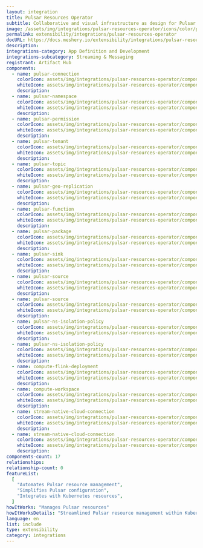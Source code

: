 ```yaml
---
layout: integration
title: Pulsar Resources Operator
subtitle: Collaborative and visual infrastructure as design for Pulsar Resources Operator
image: /assets/img/integrations/pulsar-resources-operator/icons/color/pulsar-resources-operator-color.svg
permalink: extensibility/integrations/pulsar-resources-operator
docURL: https://docs.meshery.io/extensibility/integrations/pulsar-resources-operator
description:
integrations-category: App Definition and Development
integrations-subcategory: Streaming & Messaging
registrant: Artifact Hub
components:
  - name: pulsar-connection
    colorIcon: assets/img/integrations/pulsar-resources-operator/components/pulsar-connection/icons/color/pulsar-connection-color.svg
    whiteIcon: assets/img/integrations/pulsar-resources-operator/components/pulsar-connection/icons/white/pulsar-connection-white.svg
    description:
  - name: pulsar-namespace
    colorIcon: assets/img/integrations/pulsar-resources-operator/components/pulsar-namespace/icons/color/pulsar-namespace-color.svg
    whiteIcon: assets/img/integrations/pulsar-resources-operator/components/pulsar-namespace/icons/white/pulsar-namespace-white.svg
    description:
  - name: pulsar-permission
    colorIcon: assets/img/integrations/pulsar-resources-operator/components/pulsar-permission/icons/color/pulsar-permission-color.svg
    whiteIcon: assets/img/integrations/pulsar-resources-operator/components/pulsar-permission/icons/white/pulsar-permission-white.svg
    description:
  - name: pulsar-tenant
    colorIcon: assets/img/integrations/pulsar-resources-operator/components/pulsar-tenant/icons/color/pulsar-tenant-color.svg
    whiteIcon: assets/img/integrations/pulsar-resources-operator/components/pulsar-tenant/icons/white/pulsar-tenant-white.svg
    description:
  - name: pulsar-topic
    colorIcon: assets/img/integrations/pulsar-resources-operator/components/pulsar-topic/icons/color/pulsar-topic-color.svg
    whiteIcon: assets/img/integrations/pulsar-resources-operator/components/pulsar-topic/icons/white/pulsar-topic-white.svg
    description:
  - name: pulsar-geo-replication
    colorIcon: assets/img/integrations/pulsar-resources-operator/components/pulsar-geo-replication/icons/color/pulsar-geo-replication-color.svg
    whiteIcon: assets/img/integrations/pulsar-resources-operator/components/pulsar-geo-replication/icons/white/pulsar-geo-replication-white.svg
    description:
  - name: pulsar-function
    colorIcon: assets/img/integrations/pulsar-resources-operator/components/pulsar-function/icons/color/pulsar-function-color.svg
    whiteIcon: assets/img/integrations/pulsar-resources-operator/components/pulsar-function/icons/white/pulsar-function-white.svg
    description:
  - name: pulsar-package
    colorIcon: assets/img/integrations/pulsar-resources-operator/components/pulsar-package/icons/color/pulsar-package-color.svg
    whiteIcon: assets/img/integrations/pulsar-resources-operator/components/pulsar-package/icons/white/pulsar-package-white.svg
    description:
  - name: pulsar-sink
    colorIcon: assets/img/integrations/pulsar-resources-operator/components/pulsar-sink/icons/color/pulsar-sink-color.svg
    whiteIcon: assets/img/integrations/pulsar-resources-operator/components/pulsar-sink/icons/white/pulsar-sink-white.svg
    description:
  - name: pulsar-source
    colorIcon: assets/img/integrations/pulsar-resources-operator/components/pulsar-source/icons/color/pulsar-source-color.svg
    whiteIcon: assets/img/integrations/pulsar-resources-operator/components/pulsar-source/icons/white/pulsar-source-white.svg
    description:
  - name: pulsar-source
    colorIcon: assets/img/integrations/pulsar-resources-operator/components/pulsar-source/icons/color/pulsar-source-color.svg
    whiteIcon: assets/img/integrations/pulsar-resources-operator/components/pulsar-source/icons/white/pulsar-source-white.svg
    description:
  - name: pulsar-ns-isolation-policy
    colorIcon: assets/img/integrations/pulsar-resources-operator/components/pulsar-ns-isolation-policy/icons/color/pulsar-ns-isolation-policy-color.svg
    whiteIcon: assets/img/integrations/pulsar-resources-operator/components/pulsar-ns-isolation-policy/icons/white/pulsar-ns-isolation-policy-white.svg
    description:
  - name: pulsar-ns-isolation-policy
    colorIcon: assets/img/integrations/pulsar-resources-operator/components/pulsar-ns-isolation-policy/icons/color/pulsar-ns-isolation-policy-color.svg
    whiteIcon: assets/img/integrations/pulsar-resources-operator/components/pulsar-ns-isolation-policy/icons/white/pulsar-ns-isolation-policy-white.svg
    description:
  - name: compute-flink-deployment
    colorIcon: assets/img/integrations/pulsar-resources-operator/components/compute-flink-deployment/icons/color/compute-flink-deployment-color.svg
    whiteIcon: assets/img/integrations/pulsar-resources-operator/components/compute-flink-deployment/icons/white/compute-flink-deployment-white.svg
    description:
  - name: compute-workspace
    colorIcon: assets/img/integrations/pulsar-resources-operator/components/compute-workspace/icons/color/compute-workspace-color.svg
    whiteIcon: assets/img/integrations/pulsar-resources-operator/components/compute-workspace/icons/white/compute-workspace-white.svg
    description:
  - name: stream-native-cloud-connection
    colorIcon: assets/img/integrations/pulsar-resources-operator/components/stream-native-cloud-connection/icons/color/stream-native-cloud-connection-color.svg
    whiteIcon: assets/img/integrations/pulsar-resources-operator/components/stream-native-cloud-connection/icons/white/stream-native-cloud-connection-white.svg
    description:
  - name: stream-native-cloud-connection
    colorIcon: assets/img/integrations/pulsar-resources-operator/components/stream-native-cloud-connection/icons/color/stream-native-cloud-connection-color.svg
    whiteIcon: assets/img/integrations/pulsar-resources-operator/components/stream-native-cloud-connection/icons/white/stream-native-cloud-connection-white.svg
    description:
components-count: 17
relationships:
relationship-count: 0
featureList:
  [
    "Automates Pulsar resource management",
    "Simplifies Pulsar configuration",
    "Integrates with Kubernetes resources",
  ]
howItWorks: "Manages Pulsar resources"
howItWorksDetails: "Streamlined Pulsar resource management within Kubernetes"
language: en
list: include
type: extensibility
category: integrations
---
```

